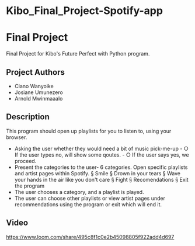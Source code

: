 # Kibo_Final_Project-Spotify-app
# Final Project

Final Project for Kibo's Future Perfect with Python program.

## Project Authors

- Ciano Wanyoike
- Josiane Umunezero
- Arnold Mwinmaaalo

## Description

This program should open up playlists for you to listen to, using your browser.
   - Asking the user whether they would need a bit of music pick-me-up
         - ○ If the user types no, will show some qoutes.
         - ○ If the user says yes, we proceed.
   - Present the categories to the user- 6 categories. Open specific playlists and artist pages within Spotify.
          § Smile
           § Drown in  your tears
           § Wave your hands in the air like you don't care
           § Fight
           § Recomendations
           § Exit the program  
   - The user chooses a category, and a playlist is played.
   - The user can choose other playlists or view artist pages under recommendations using the program or exit which will end it.


## Video
https://www.loom.com/share/495c8f1c0e2b45098805f922add4d697